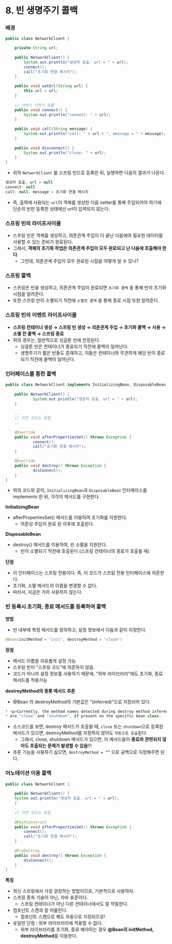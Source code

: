 # 8. 빈 생명주기 콜백

### 배경

```java
public class NetworkClient {

    private String url;
    
    public NetworkClient() {
        System.out.println("생성자 호출. url = " + url);
        connect();
        call("초기화 연결 메시지");
    }
    
    public void setUrl(String url) {
        this.url = url;
    }
    
    // 서비스 시작시 호출
    public void connect() {
        System.out.println("connect: " + url);
    }
    
    public void call(String message) {
        System.out.println("call: " + url + ", message = " + message);
    }
    
    public void disconnect() {
        System.out.println("close: " + url);
    }
}
```

- 위의 `NetworkClient` 를 스프링 빈으로 등록한 뒤, 실행하면 다음의 결과가 나온다.

```java
생성자 호출, url = null 
connect: null
call: null, message = 초기화 연결 메시지
```

- 즉, 출력에 사용되는 `url`이 객체를 생성한 다음 setter를 통해 주입되어야 하기에 단순히 빈만 등록한 상태에선 url이 입력되지 않는다.

### 스프링 빈의 라이프사이클

- 스프링 빈은 객체를 생성하고, 의존관계 주입이 다 끝난 다음에야 필요한 데이터를 사용할 수 있는 준비가 완료된다.
- 그래서, **객체의 초기화 작업은 의존관계 주입이 모두 완료되고 난 다음에 호출해야 한다**.
    - 그런데, 의존관계 주입이 모두 완료된 시점을 어떻게 알 수 있나?

### 스프링 콜백

- 스프링은 빈을 생성하고, 의존관계 주입이 완료되면 `초기화 콜백` 을 통해 빈의 초기화 시점을 알려준다.
- 또한 스프링 빈이 소멸되기 직전에 `소멸전 콜백` 을 통해 종료 시점 또한 알려준다.

### 스프링 빈의 이벤트 라이프사이클

- **스프링 컨테이너 생성 → 스프링 빈 생성 → 의존관계 주입 → 초기화 콜백 → 사용 → 소멸 전 콜백 → 스프링 종료**
- 위의 경우는, 일반적으로 싱글톤 빈에 한정된다.
    - 싱글톤 빈은 컨테이너가 종료되기 직전에 콜백이 일어난다.
    - 생명주기가 짧은 빈들도 존재하고, 이들은 컨테이너와 무관하게 해당 빈이 종료되기 직전에 콜백이 일어난다.

### 인터페이스를 통한 콜백

```java
public class NetworkClient implements InitializingBean, DisposableBean {
	
    public NetworkClient() {
            System.out.println("생성자 호출. url = " + url);
    }
    
    ..
    // 이전 코드는 동일
    ..
    
    @Override
    public void afterPropertiesSet() throws Exception {
            connect();
            call("초기화 연결 메시지");
    }
    
    @Override
    public void destroy() throws Exception {
            disConnect();   
    }
}
```

- 위의 코드와 같이, `InitializingBean`과 `DisposableBean` 인터페이스를 implements 한 뒤, 각각의 메서드를 구현한다.

**InitializingBean**

- afterPropertiesSet() 메서드를 이용하여 초기화를 지원한다.
    - 의존성 주입이 완료 된 이후에 호출된다.

**DisposableBean**

- destroy() 메서드를 이용하여, 빈 소멸을 지원한다.
    - 빈이 소멸되기 직전에 호출된다.(스프링 컨테이너의 종료가 호출될 때)

**단점**

- 이 인터페이스는 스프링 전용이다. 즉, 이 코드가 스프링 전용 인터페이스에 의존한다.
- 초기화, 소멸 메서드의 이름을 변경할 수 없다.
- 따라서, 지금은 거의 사용하지 않는다.

### 빈 등록시 초기화, 종료 메서드를 등록하여 콜백

**방법**

- 빈 내부에 특정 메서드를 정의하고, 설정 정보에서 다음과 같이 지정한다.

```java
@Bean(initMethod = "init", destroyMethod = "close")
```

**장점**

- 메서드 이름을 자유롭게 설정 가능
- 스프링 빈이 “스프링 코드”에 의존하지 않음.
- 코드가 아니라 설정 정보를 사용하기 때문에, “외부 라이브러리”에도 초기화, 종료 메서드를 적용가능

**destroyMethod의 종룟 메서드 추론**

- @Bean 의 destroyMethod의 기본값은 “(inferred)”으로 지정되어 있다.

```java
* <p>Currently, the method names detected during destroy method inference
* are "close" and "shutdown", if present on the specific bean class.
```

- 소스코드를 보면, destroy 메서드가 호출될 때, `close` 또는 `shutdown`으로 등록된 메서드가 있으면, destroyMethod를 지정하지 않아도 `자동으로 호출`된다.
    - 그래서, close, shutdown 메서드가 있으면, 이 메서드들이 **종료와 관련되지 않아도 호출되는 문제가 발생할 수 있음**!!!
- 추론 기능을 사용하기 싫으면, `destroyMethod = “”` 으로 공백으로 지정해주면 된다.

### 어노테이션 이용 콜백

```java
public class NetworkClient {
	
	public NetworkClient() {
    System.out.println("생성자 호출. url = " + url);
	}
	.
	// 이전 코드는 동일
	.
	@PostConstruct
	public void afterPropertiesSet() throws Exception {
		connect();
		call("초기화 연결 메시지");
	}
	
	@PreDestroy
	public void destroy() throws Exception {
		disConnect();
	}
}
```

**특징**

- 최신 스프링에서 가장 권장하는 방법이므로, 기본적으로 사용하자.
- 스프링 종속 기술이 아닌, 자바 표준이다.
    - 스프링 컨테이너가 아닌 다른 컨테이너에서도 잘 작동한다.
- 컴포넌트 스캔과 잘 어울린다.
    - 컴포넌트 스캔으로 해도 자동으로 지정되므로!
- 유일한 단점 : 외부 라이브러리에 적용할 수 없다.
    - 외부 라이브러리를 초기화, 종료 해야하는 경우 **@Bean의 initMethod, destroyMethod**를 이용한다.